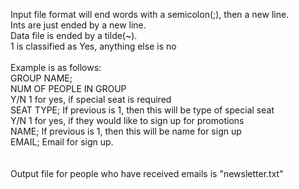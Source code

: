 Input file format will end words with a semicolon(;), then a new line.<br>
Ints are just ended by a new line.<br>
Data file is ended by a tilde(~).<br>
1 is classified as Yes, anything else is no<br>
<br>
Example is as follows:<br>
GROUP NAME;<br>
NUM OF PEOPLE IN GROUP<br>
Y/N 1 for yes, if special seat is required<br>
SEAT TYPE;  If previous is 1, then this will be type of special seat<br>
Y/N 1 for yes, if they would like to sign up for promotions<br>
NAME;  If previous is 1, then this will be name for sign up<br>
EMAIL;  Email for sign up. <br>
<br>
<br>
Output file for people who have received emails is "newsletter.txt"<br>


